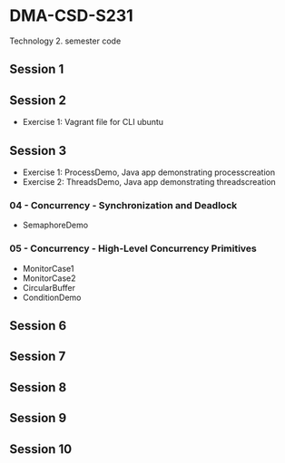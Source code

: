 # DMA-CSD-S231
Technology 2. semester code<br>
<h2>Session 1</h2>
<h2>Session 2</h2>
<ul>
  <li>Exercise 1: Vagrant file for CLI ubuntu</li>
</ul>
<h2>Session 3</h2>
<ul>
  <li>Exercise 1: ProcessDemo, Java app demonstrating processcreation</li>
  <li>Exercise 2: ThreadsDemo, Java app demonstrating threadscreation</li>
</ul>
<h3>04 - Concurrency - Synchronization and Deadlock</h3>
<ul>
  <li>SemaphoreDemo</li>
</ul>
<h3>05 - Concurrency - High-Level Concurrency Primitives</h3>
<ul>
  <li>MonitorCase1</li>
  <li>MonitorCase2</li>
  <li>CircularBuffer</li>
  <li>ConditionDemo</li>
</ul>
<h2>Session 6</h2>
<h2>Session 7</h2>
<h2>Session 8</h2>
<h2>Session 9</h2>
<h2>Session 10</h2>
